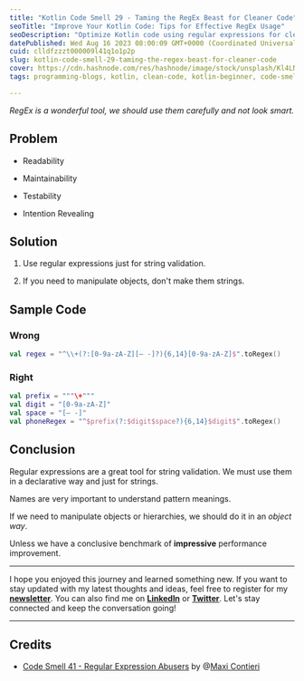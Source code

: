 ```yaml
---
title: "Kotlin Code Smell 29 - Taming the RegEx Beast for Cleaner Code"
seoTitle: "Improve Your Kotlin Code: Tips for Effective RegEx Usage"
seoDescription: "Optimize Kotlin code using regular expressions for cleaner, readable, maintainable code. Learn best practices and proper RegEx usage with examples."
datePublished: Wed Aug 16 2023 08:00:09 GMT+0000 (Coordinated Universal Time)
cuid: clldfzzzt000009l41q1o1p2p
slug: kotlin-code-smell-29-taming-the-regex-beast-for-cleaner-code
cover: https://cdn.hashnode.com/res/hashnode/image/stock/unsplash/Kl4LNdg6on4/upload/e2b025e94f4ae29d131bd6081cad013d.jpeg
tags: programming-blogs, kotlin, clean-code, kotlin-beginner, code-smell-1

---
```


*RegEx is a wonderful tool, we should use them carefully and not look smart.*

## Problem

* Readability
    
* Maintainability
    
* Testability
    
* Intention Revealing
    

## Solution

1. Use regular expressions just for string validation.
    
2. If you need to manipulate objects, don't make them strings.
    

## Sample Code

### Wrong

```kotlin
val regex = "^\\+(?:[0-9a-zA-Z][– -]?){6,14}[0-9a-zA-Z]$".toRegex()
```

### Right

```kotlin
val prefix = """\+"""
val digit = "[0-9a-zA-Z]"
val space = "[– -]"
val phoneRegex = "^$prefix(?:$digit$space?){6,14}$digit$".toRegex()
```

## Conclusion

Regular expressions are a great tool for string validation. We must use them in a declarative way and just for strings.

Names are very important to understand pattern meanings.

If we need to manipulate objects or hierarchies, we should do it in an *object way*.

Unless we have a conclusive benchmark of **impressive** performance improvement.

---

I hope you enjoyed this journey and learned something new. If you want to stay updated with my latest thoughts and ideas, feel free to register for my [**newsletter**](https://yonatankarp.com/newsletter). You can also find me on [**LinkedIn**](https://www.linkedin.com/in/yonatankarp/) or [**Twitter**](https://twitter.com/yonatan_karp). Let's stay connected and keep the conversation going!

---

## Credits

* [Code Smell 41 - Regular Expression Abusers](https://maximilianocontieri.com/code-smell-41-regular-expression-abusers) by @[Maxi Contieri](@mcsee)